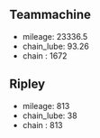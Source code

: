 ## Teammachine
* mileage: 23336.5
* chain_lube: 93.26
* chain :  1672


## Ripley
* mileage: 813
* chain_lube: 38
* chain :  813

